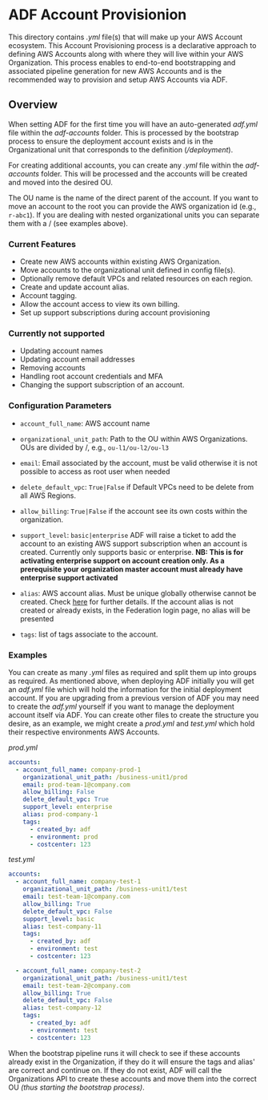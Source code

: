 # ADF Account Provisionion

This directory contains *.yml* file(s) that will make up your AWS Account ecosystem. This Account Provisioning process is a declarative approach to defining AWS Accounts along with where they will live within your AWS Organization. This process enables to end-to-end bootstrapping and associated pipeline generation for new AWS Accounts and is the recommended way to provision and setup AWS Accounts via ADF.

## Overview

When setting ADF for the first time you will have an auto-generated *adf.yml* file within the *adf-accounts* folder. This is processed by the bootstrap process to ensure the deployment account exists and is in the Organizational unit that corresponds to the definition (*/deployment*).

For creating additional accounts, you can create any *.yml* file within the *adf-accounts* folder. This will be processed and the accounts will be created and moved into the desired OU.

The OU name is the name of the direct parent of the account. If you want to move an account to the root you can provide the AWS organization id (e.g., `r-abc1`). If you are dealing with nested organizational units you can separate them with a / (see examples above).

### Current Features

- Create new AWS accounts within existing AWS Organization.
- Move accounts to the organizational unit defined in config file(s).
- Optionally remove default VPCs and related resources on each region.
- Create and update account alias.
- Account tagging.
- Allow the account access to view its own billing.
- Set up support subscriptions during account provisioning

### Currently not supported

- Updating account names
- Updating account email addresses
- Removing accounts
- Handling root account credentials and MFA
- Changing the support subscription of an account.

### Configuration Parameters

- `account_full_name`: AWS account name
- `organizational_unit_path`: Path to the OU within AWS Organizations. OUs are divided by /, e.g., `ou-l1/ou-l2/ou-l3`
- `email`: Email associated by the account, must be valid otherwise it is not possible to access as root user when needed
- `delete_default_vpc`: `True|False` if Default VPCs need to be delete from all AWS Regions.
- `allow_billing`: `True|False` if the account see its own costs within the organization.
- `support_level`: `basic|enterprise` ADF will raise a ticket to add the account to an existing AWS support subscription when an account is created. Currently only supports basic or enterprise.
 **NB: This is for activating enterprise support on account creation only. As a prerequisite your organization master account must already have enterprise support activated**

- `alias`: AWS account alias. Must be unique globally otherwise cannot be created. Check [here](https://docs.aws.amazon.com/IAM/latest/UserGuide/console_account-alias.html) for further details. If the account alias is not created or already exists, in the Federation login page, no alias will be presented
- `tags`: list of tags associate to the account.

### Examples
You can create as many *.yml* files as required and split them up into groups as required. As mentioned above, when deploying ADF initially you will get an *adf.yml* file which will hold the information for the initial deployment account. If you are upgrading from a previous version of ADF you may need to create the *adf.yml* yourself if you want to manage the deployment account itself via ADF. You can create other files to create the structure you desire, as an example, we might create a *prod.yml* and *test.yml* which hold their respective environments AWS Accounts.

*prod.yml*
```yaml
accounts:
  - account_full_name: company-prod-1
    organizational_unit_path: /business-unit1/prod
    email: prod-team-1@company.com
    allow_billing: False
    delete_default_vpc: True
    support_level: enterprise
    alias: prod-company-1
    tags:
      - created_by: adf
      - environment: prod
      - costcenter: 123
```

*test.yml*
```yaml
accounts:
  - account_full_name: company-test-1
    organizational_unit_path: /business-unit1/test
    email: test-team-1@company.com
    allow_billing: True
    delete_default_vpc: False
    support_level: basic
    alias: test-company-11
    tags:
      - created_by: adf
      - environment: test
      - costcenter: 123

  - account_full_name: company-test-2
    organizational_unit_path: /business-unit1/test
    email: test-team-2@company.com
    allow_billing: True
    delete_default_vpc: False
    alias: test-company-12
    tags:
      - created_by: adf
      - environment: test
      - costcenter: 123
```

When the bootstrap pipeline runs it will check to see if these accounts already exist in the Organization, if they do it will ensure the tags and alias' are correct and continue on. If they do not exist, ADF will call the Organizations API to create these accounts and move them into the correct OU *(thus starting the bootstrap process)*.
